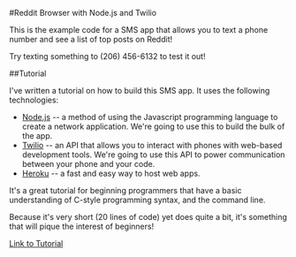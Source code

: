 #Reddit Browser with Node.js and Twilio

This is the example code for a SMS app that allows you to text a phone number and see a list of top posts on Reddit!

Try texting something to (206) 456-6132 to test it out!

##Tutorial

I've written a tutorial on how to build this SMS app. It uses the following technologies:

* [Node.js](http://nodejs.org) -- a method of using the Javascript programming language to create a network application. We're going to use this to build the bulk of the app. 
* [Twilio](http://twilio.com/) -- an API that allows you to interact with phones with web-based development tools. We're going to use this API to power communication between your phone and your code. 
* [Heroku](http://heroku.com/) -- a fast and easy way to host web apps. 

It's a great tutorial for beginning programmers that have a basic understanding of C-style programming syntax, and the command line. 

Because it's very short (20 lines of code) yet does quite a bit, it's something that will pique the interest of beginners! 

[Link to Tutorial](http://blog.studentrnd.org/post/36041434495/tutorial-creating-a-reddit-browser-with-node-js-and)